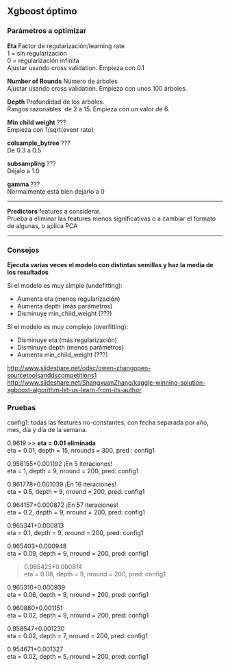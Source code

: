 ## Xgboost óptimo

### Parámetros a optimizar

**Eta** Factor de regularización/learning rate  
1 = sin regularización   
0 = regularización infinita  
Ajustar usando cross validation. Empieza con 0.1

**Number of Rounds** Número de árboles  
Ajustar usando cross validation. Empieza con unos 100 árboles.  

**Depth** Profundidad de los árboles.  
Rangos razonables: de 2 a 15. Empieza con un valor de 6.  

**Min child weight** ???  
Empieza con 1/sqrt(event rate)  

**colsample_bytree** ???  
De 0.3 a 0.5  

**subsampling** ???  
Déjalo a 1.0  

**gamma** ???  
Normalmente está bien dejarlo a 0  

---

**Predictors** features a considerar.  
Prueba a eliminar las features menos significativas o a cambiar el formato de algunas, o aplica PCA  

---

### Consejos

**Ejecuta varias veces el modelo con distintas semillas y haz la media de los resultados**

Si el modelo es muy simple (undefitting):
- Aumenta eta (menos regularización)
- Aumenta depth (más parámetros)
- Disminuye min_child_weight (???)

Si el modelo es muy complejo (overfitting):
- Disminuye eta (más regularización)
- Disminuye depth (menos parámetros)
- Aumenta min_child_weight (???)

http://www.slideshare.net/odsc/owen-zhangopen-sourcetoolsanddscompetitions1
http://www.slideshare.net/ShangxuanZhang/kaggle-winning-solution-xgboost-algorithm-let-us-learn-from-its-author


### Pruebas
config1: todas las features no-constantes, con fecha separada por año, mes, día y día de la semana.
 
0.9619 >> **eta = 0.01 eliminada**   
eta = 0.01, depth = 15, nrounds = 300, pred : config1  

0.958155+0.001192  ¡En 5 iteraciones!  
eta = 1, depth = 9, nround = 200, pred: config1  

0.961778+0.001039  ¡En 16 iteraciones!  
eta = 0.5, depth = 9, nround = 200, pred: config1  

0.964157+0.000872  ¡En 57 iteraciones!  
eta = 0.2, depth = 9, nround = 200, pred: config1  

0.965341+0.000813  
eta = 0.1, depth = 9, nround = 200, pred: config1  

0.965403+0.000948  
eta = 0.09, depth = 9, nround = 200, pred: config1  

> 0.965425+0.000814  
> eta = 0.08, depth = 9, nround = 200, pred: config1  

0.965310+0.000939  
eta = 0.06, depth = 9, nround = 200, pred: config1  

0.960880+0.001151  
eta = 0.02, depth = 9, nround = 200, pred: config1  

0.958547+0.001230  
eta = 0.02, depth = 7, nround = 200, pred: config1  

0.954671+0.001327  
eta = 0.02, depth = 5, nround = 200, pred: config1  

